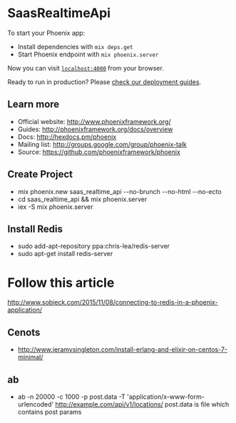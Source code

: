 # SaasRealtimeApi

To start your Phoenix app:

  * Install dependencies with `mix deps.get`
  * Start Phoenix endpoint with `mix phoenix.server`

Now you can visit [`localhost:4000`](http://localhost:4000) from your browser.

Ready to run in production? Please [check our deployment guides](http://www.phoenixframework.org/docs/deployment).

## Learn more

  * Official website: http://www.phoenixframework.org/
  * Guides: http://phoenixframework.org/docs/overview
  * Docs: http://hexdocs.pm/phoenix
  * Mailing list: http://groups.google.com/group/phoenix-talk
  * Source: https://github.com/phoenixframework/phoenix


## Create Project
  *  mix phoenix.new saas_realtime_api --no-brunch --no-html --no-ecto
  * cd saas_realtime_api && mix phoenix.server
  * iex -S mix phoenix.server

## Install Redis
  * sudo add-apt-repository ppa:chris-lea/redis-server
  * sudo apt-get install redis-server

# Follow this article
  http://www.sobieck.com/2015/11/08/connecting-to-redis-in-a-phoenix-application/


## Cenots
  * http://www.jeramysingleton.com/install-erlang-and-elixir-on-centos-7-minimal/


## ab
  * ab -n 20000 -c 1000 -p post.data -T 'application/x-www-form-urlencoded' http://example.com/api/v1/locations/
  post.data is file which contains post params
